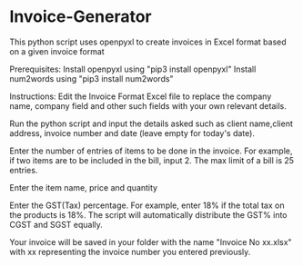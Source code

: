 # Invoice-Generator
This python script uses openpyxl to create invoices in Excel format based on a given invoice format


Prerequisites:
Install openpyxl using "pip3 install openpyxl"
Install num2words using "pip3 install num2words"


Instructions:
Edit the Invoice Format Excel file to replace the company name, company field and other such fields with your own relevant details.

Run the python script and input the details asked such as client name,client address, invoice number and date (leave empty for today's date).

Enter the number of entries of items to be done in the invoice. For example, if two items are to be included in the bill, input 2. The max limit of a bill is 25 entries. 

Enter the item name, price and quantity

Enter the GST(Tax) percentage. For example, enter 18% if the total tax on the products is 18%. The script will automatically distribute the GST% into CGST and SGST equally.

Your invoice will be saved in your folder with the name "Invoice No xx.xlsx" with xx representing the invoice number you entered previously. 
